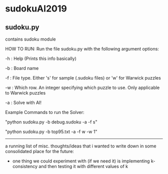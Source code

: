 # sudokuAI2019


sudoku.py
--------------------------
contains sudoku module

HOW TO RUN:
Run the file sudoku.py with the following argument options:

-h : Help (Prints this info basically)

-b : Board name

-f : File type. Either 's' for sample (.sudoku files) or 'w' for Warwick puzzles

-w : Which row. An integer specifying which puzzle to use. Only applicable to Warwick puzzles

-a : Solve with AI!


Example Commands to run the Solver: 

"python sudoku.py -b debug.sudoku -a -f s" 

"python sudoku.py -b top95.txt -a -f w -w 1" 


--------------------------

a running list of misc. thoughts/ideas that i wanted to write down in some consolidated place for the future:
- one thing we could experiment with (if we need it) is implementing k-consistency and then testing it with different values of k 
